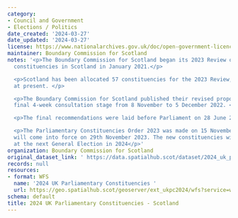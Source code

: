 ```yaml
---
category:
- Council and Government
- Elections / Politics
date_created: '2024-03-27'
date_updated: '2024-03-27'
license: https://www.nationalarchives.gov.uk/doc/open-government-licence/version/3/
maintainer: Boundary Commission for Scotland
notes: '<p>The Boundary Commission for Scotland began its 2023 Review of UK Parliament
  constituencies in Scotland in January 2021.</p>

  <p>Scotland has been allocated 57 constituencies for the 2023 Review, two less than
  at present. </p>

  <p>The Boundary Commission for Scotland published their revised proposals for a
  final 4-week consultation stage from 8 November to 5 December 2022. </p>

  <p>The final recommendations were laid before Parliament on 28 June 2023.</p>

  <p>The Parliamentary Constituencies Order 2023 was made on 15 November 2023 and
  will come into force on 29th November 2023. The new constituencies will take effect
  at the next General Election in 2024</p>'
organization: Boundary Commission for Scotland
original_dataset_link: ' https://data.spatialhub.scot/dataset/2024_uk_parliamentary_constituencies'
records: null
resources:
- format: WFS
  name: '2024 UK Parliamentary Constituencies '
  url: https://geo.spatialhub.scot/geoserver/ext_ukpc2024/wfs?service=wfs&typeName=ext_ukpc2024:pub_ukpc2024
schema: default
title: 2024 UK Parliamentary Constituencies - Scotland
---
```


